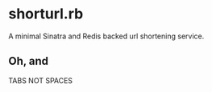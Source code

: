 shorturl.rb
===========

A minimal Sinatra and Redis backed url shortening service.

## Oh, and

TABS NOT SPACES
